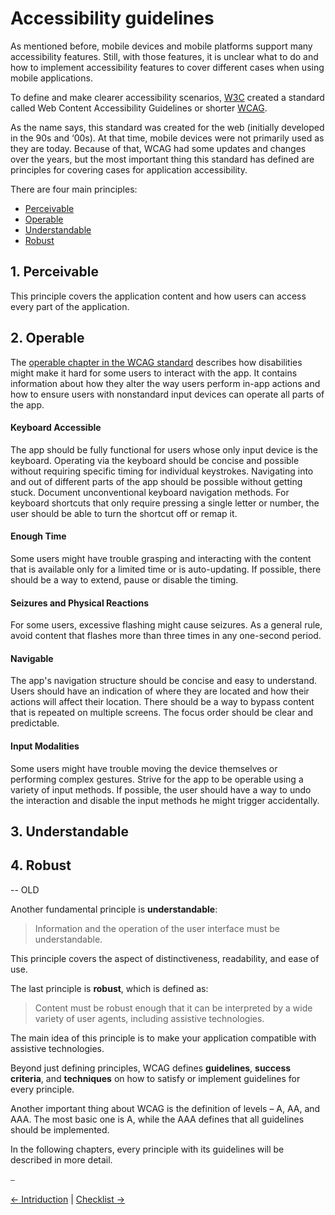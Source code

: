 # Accessibility guidelines

As mentioned before, mobile devices and mobile platforms support many accessibility features. Still, with those features, it is unclear what to do and how to implement accessibility features to cover different cases when using mobile applications.

To define and make clearer accessibility scenarios, [W3C](https://www.w3.org/) created a standard called Web Content Accessibility Guidelines or shorter [WCAG](https://www.w3.org/TR/WCAG21/).

As the name says, this standard was created for the web (initially developed in the 90s and ‘00s). At that time, mobile devices were not primarily used as they are today. Because of that, WCAG had some updates and changes over the years, but the most important thing this standard has defined are principles for covering cases for application accessibility.

There are four main principles:

* [Perceivable](principles/perceivable_principle.md)
* [Operable](principles/operable_principle.md)
* [Understandable](principles/understandable_principle.md)
* [Robust](principles/robust_principle.md)

## 1. Perceivable

This principle covers the application content and how users can access every part of the application.

## 2. Operable

The [operable chapter in the WCAG standard](https://www.w3.org/WAI/WCAG21/quickref/?currentsidebar=%23col_overview&levels=aa%2Caaa&technologies=smil%2Cpdf%2Cflash%2Csl#principle2) describes how disabilities might make it hard for some users to interact with the app. It contains information about how they alter the way users perform in-app actions and how to ensure users with nonstandard input devices can operate all parts of the app.

#### Keyboard Accessible

The app should be fully functional for users whose only input device is the keyboard. Operating via the keyboard should be concise and possible without requiring specific timing for individual keystrokes. Navigating into and out of different parts of the app should be possible without getting stuck. Document unconventional keyboard navigation methods. For keyboard shortcuts that only require pressing a single letter or number, the user should be able to turn the shortcut off or remap it.

#### Enough Time

Some users might have trouble grasping and interacting with the content that is available only for a limited time or is auto-updating. If possible, there should be a way to extend, pause or disable the timing.

#### Seizures and Physical Reactions

For some users, excessive flashing might cause seizures. As a general rule, avoid content that flashes more than three times in any one-second period.

#### Navigable

The app's navigation structure should be concise and easy to understand. Users should have an indication of where they are located and how their actions will affect their location. There should be a way to bypass content that is repeated on multiple screens. The focus order should be clear and predictable.

#### Input Modalities

Some users might have trouble moving the device themselves or performing complex gestures. Strive for the app to be operable using a variety of input methods. If possible, the user should have a way to undo the interaction and disable the input methods he might trigger accidentally.

## 3. Understandable

## 4. Robust


-- OLD

Another fundamental principle is **understandable**:

> Information and the operation of the user interface must be understandable.

This principle covers the aspect of distinctiveness, readability, and ease of use.

The last principle is **robust**, which is defined as:

> Content must be robust enough that it can be interpreted by a wide variety of user agents, including assistive technologies.

The main idea of this principle is to make your application compatible with assistive technologies.

Beyond just defining principles, WCAG defines **guidelines**, **success criteria**, and **techniques** on how to satisfy or implement guidelines for every principle.

Another important thing about WCAG is the definition of levels – A, AA, and AAA. The most basic one is A, while the AAA defines that all guidelines should be implemented.

In the following chapters, every principle with its guidelines will be described in more detail.

⎯

[← Intriduction](introduction.md)
|
[Checklist →](accessibility_checklist.md)
